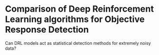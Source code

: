 # Comparison of Deep Reinforcement Learning algorithms for Objective Response Detection
Can DRL models act as statistical detection methods for extremely noisy data?
